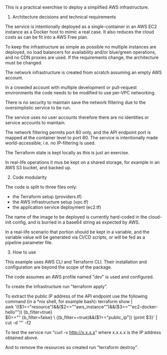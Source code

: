 This is a practical exerchise to deploy a simplified AWS infrastructure.

1. Architecture decisions and technical requirements

The service is intentionally deployed as a single-container in an AWS EC2 instance as a Docker host to mimic a real case. It also reduces the cloud costs as can be fit into a AWS Free plan.

To keep the infrastructure as simple as possible no multiple instances are deployed, no load balancers for availability and/or blue/green operations, and no CDN proxies are used. If the requirements change, the architecture must be changed.



The network infrastructure is created from scratch assuming an empty AWS account.

In a crowded account with multiple development or pull-request environments the code needs to be modified to use per-VPC networking.



There is no security to maintain save the network filtering due to the oversimplistic service to be run.

The service uses no user accounts therefore there are no identities or service accounts to maintain.

The network filtering permits port 80 only, and the API endpoint port is mapped at the container level to port 80. The service is intentionally made world-accessible, i.e. no IP-filtering is used.



The Terraform state is kept locally as this is just an exercise.

In real-life operations it mus be kept on a shared storage, for example in an AWS S3 bucket, and backed up.

2. Code modularity

The code is split to three files only:
- the Terraform setup (providers.tf)
- the AWS infrastructure setup (vpc.tf)
- the application service deployment (ec2.tf)

The name of the image to be deployed is currently hard-coded in the cloud-init config, and is burried in a base64 string as expected by AWS.

In a real-life scenario that portion should be kept in a variable, and the variable value will be generated via CI/CD scripts, or will be fed as a pipeline parameter file.

3. How to use

This example uses AWS CLI and Terraform CLI. Their installation and configuration are beyond the scope of the package.

The code assumes an AWS profile named "dev" is used and configured.

To create the infrastructure run "terraform apply".

To extract the public IP address of the API endpoint use the following command (in a *nix shell, for example bash):
        terraform show | \
        awk '(($1=="resource")&&($2=="\"aws_instance\"")&&($3=="\"ec2-docker-hello\"")) {b_filter=true} \
             $0=="" {b_filter=false} \
             ((b_filter==true)&&($1=="public_ip")) {print $3}' | \
        cut -d '"' -f2

To test the service run "curl -v http://x.x.x.x" where x.x.x.x is the IP address obtained above.

And to remove the resources so created run "terraform destroy".
